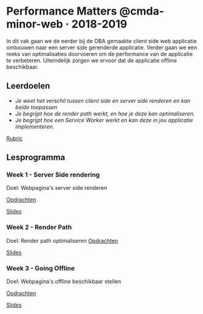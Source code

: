 # Performance Matters @cmda-minor-web · 2018-2019

In dit vak gaan we de eerder bij de OBA gemaakte client side web applicatie ombouwen naar een server side gerenderde applicatie. Verder gaan we een reeks van optimalisaties doorvoeren om de performance van de applicatie te verbeteren. Uiteindelijk zorgen we ervoor dat de applicatie offline beschikbaar.

## Leerdoelen
- _Je weet het verschil tussen client side en server side renderen en kan beide toepassen_
- _Je begrijpt hoe de render path werkt, en hoe je deze kan optimaliseren._
- _Je begrijpt hoe een Service Worker werkt en kan deze in jou applicatie implementeren._

[Rubric](...)

## Lesprogramma

### Week 1 - Server Side rendering

Doel: Webpagina's server side renderen

[Opdrachten](https://github.com/cmda-minor-web/performance-matters-1819/blob/master/opdrachten-week-1.md)

[Slides](...)

### Week 2 - Render Path  

Doel: Render path optimaliseren
[Opdrachten](https://github.com/cmda-minor-web/performance-matters-1819/blob/master/opdrachten-week-2.md)

[Slides](...)

### Week 3 - Going Offline 

Doel: Webpagina's offline beschikbaar stellen

[Opdrachten](https://github.com/cmda-minor-web/performance-matters-1819/blob/master/opdrachten-week-3.md)

[Slides](...)


<!-- Add a link to your live demo in Github Pages 🌐-->

<!-- ☝️ replace this description with a description of your own work -->

<!-- Add a nice image here at the end of the week, showing off your shiny frontend 📸 -->

<!-- Maybe a table of contents here? 📚 -->

<!-- How about a section that describes how to install this project? 🤓 -->

<!-- ...but how does one use this project? What are its features 🤔 -->

<!-- What external data source is featured in your project and what are its properties 🌠 -->

<!-- Maybe a checklist of done stuff and stuff still on your wishlist? ✅ -->

<!-- How about a license here? 📜 (or is it a licence?) 🤷 -->
